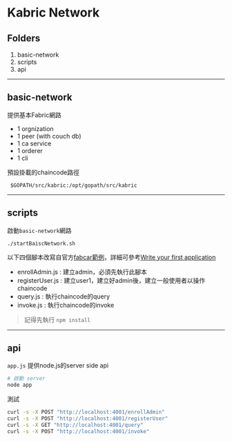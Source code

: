 # Kabric Network

## Folders

1. basic-network
2. scripts
3. api

---

## basic-network

提供基本Fabric網路

- 1 orgnization
- 1 peer (with couch db)
- 1 ca service
- 1 orderer
- 1 cli

預設掛載的chaincode路徑
```
 $GOPATH/src/kabric:/opt/gopath/src/kabric
```

---

## scripts

啟動`basic-network`網路
```
./startBaiscNetwork.sh
```

以下四個腳本改寫自官方[fabcar範例](https://github.com/hyperledger/fabric-samples/tree/release-1.3/fabcar)，詳細可參考[Write your first application](https://hyperledger-fabric.readthedocs.io/en/release-1.3/write_first_app.html)

- enrollAdmin.js : 建立admin，必須先執行此腳本
- registerUser.js : 建立user1，建立好admin後，建立一般使用者以操作chaincode
- query.js : 執行chaincode的query
- invoke.js : 執行chaincode的invoke

>記得先執行 `npm install`

---

## api

`app.js` 提供node.js的server side api
```sh
# 啟動 server
node app
```

測試
```sh
curl -s -X POST "http://localhost:4001/enrollAdmin"
curl -s -X POST "http://localhost:4001/registerUser"
curl -s -X GET "http://localhost:4001/query"
curl -s -X POST "http://localhost:4001/invoke"
```